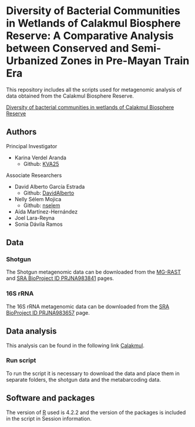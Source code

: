 # Diversity of Bacterial Communities in Wetlands of Calakmul Biosphere Reserve: A Comparative Analysis between Conserved and Semi-Urbanized Zones in Pre-Mayan Train Era

This repository includes all the scripts used for metagenomic analysis of data obtained from the Calakmul Biosphere Reserve.

[Diversity of bacterial communities in wetlands of Calakmul Biosphere Reserve](https://bmcmicrobiol.biomedcentral.com/articles/10.1186/s12866-024-03523-x)

## Authors
Principal Investigator
- Karina Verdel Aranda
  - Github: [KVA25](https://github.com/KVA25)

Associate Researchers
- David Alberto García Estrada
  - Github: [DavidAlberto](https://github.com/DavidAlberto)
- Nelly Sélem Mojica
  - Github: [nselem](https://github.com/nselem)
- Aída Martínez-Hernández
- Joel Lara-Reyna
- Sonia Dávila Ramos

## Data

### Shotgun

The Shotgun metagenomic data can be downloaded from the [MG-RAST](https://www.mg-rast.org/mgmain.html?mgpage=project&project=55d11f3ab66d6770313033343737) and [SRA BioProject ID PRJNA983841](http://www.ncbi.nlm.nih.gov/bioproject/983841) pages. 

### 16S rRNA

The 16S rRNA metagenomic data can be downloaded from the [SRA BioProject ID PRJNA983657](http://www.ncbi.nlm.nih.gov/bioproject/983657) page.

## Data analysis

This analysis can be found in the following link [Calakmul](Calakmul/Calakmul.Rmd).

### Run script

To run the script it is necessary to download the data and place them in separate folders, the shotgun data and the metabarcoding data.

## Software and packages

The version of [R](https://cran.r-project.org/) used is 4.2.2 and the version of the packages is included in the script in Session information.
